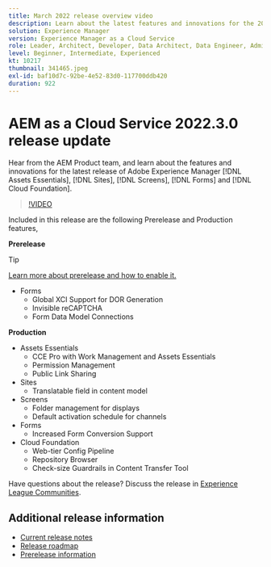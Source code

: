 ```yaml
---
title: March 2022 release overview video
description: Learn about the latest features and innovations for the 2022-3-0 release for Adobe Experience Manager [!DNL Assets Essentials], [!DNL Sites], [!DNL Screens], [!DNL Forms] and [!DNL Cloud Foundation].
solution: Experience Manager
version: Experience Manager as a Cloud Service
role: Leader, Architect, Developer, Data Architect, Data Engineer, Admin, User
level: Beginner, Intermediate, Experienced
kt: 10217
thumbnail: 341465.jpeg
exl-id: baf10d7c-92be-4e52-83d0-117700ddb420
duration: 922
---
```

# AEM as a Cloud Service 2022.3.0 release update 

Hear from the AEM Product team, and learn about the features and innovations for the latest release of Adobe Experience Manager [!DNL Assets Essentials], [!DNL Sites], [!DNL Screens], [!DNL Forms] and [!DNL Cloud Foundation].

>[!VIDEO](https://video.tv.adobe.com/v/341465/?quality=12&learn=on)

Included in this release are the following Prerelease and Production features,

**Prerelease**

>[!TIP]
>
>[Learn more about prerelease and how to enable it.](https://experienceleague.adobe.com/docs/experience-manager-cloud-service/content/release-notes/prerelease.html)

* Forms
  * Global XCI Support for DOR Generation
  * Invisible reCAPTCHA
  * Form Data Model Connections

**Production**

* Assets Essentials
  * CCE Pro with Work Management and Assets Essentials
  * Permission Management
  * Public Link Sharing
* Sites
  * Translatable field in content model
* Screens
  * Folder management for displays
  * Default activation schedule for channels
* Forms
  * Increased Form Conversion Support
* Cloud Foundation
  * Web-tier Config Pipeline
  * Repository Browser
  * Check-size Guardrails in Content Transfer Tool

Have questions about the release?  Discuss the release in [Experience League Communities](https://experienceleaguecommunities.adobe.com/t5/adobe-experience-manager/aem-as-a-cloud-service-2022-3-0-release-update/td-p/449599).

## Additional release information

* [Current release notes](https://experienceleague.adobe.com/docs/experience-manager-cloud-service/content/release-notes/home.html)
* [Release roadmap](https://experienceleague.adobe.com/docs/experience-manager-release-information/aem-release-updates/update-releases-roadmap.html)
* [Prerelease information](https://experienceleague.adobe.com/docs/experience-manager-cloud-service/content/release-notes/prerelease.html)
